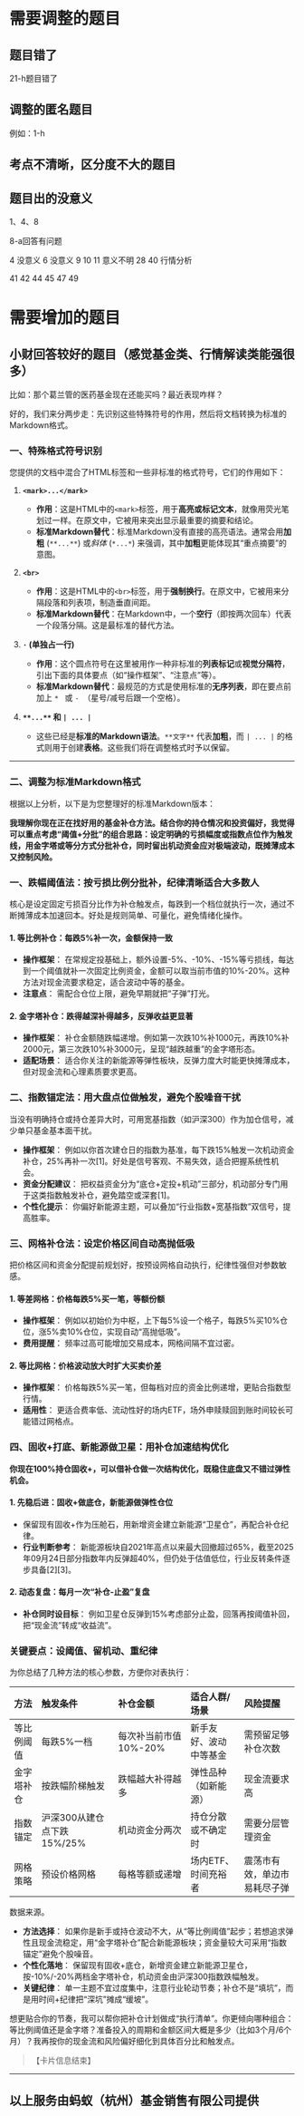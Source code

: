 # 需要调整的题目

## 题目错了
21-h题目错了

## 调整的匿名题目

例如：1-h



## 考点不清晰，区分度不大的题目


## 题目出的没意义
1、4、8

8-a回答有问题

4 没意义
6 没意义
9 
10
11 意义不明
28
40 行情分析

41
42
44
45
47
49





# 需要增加的题目

## 小财回答较好的题目（感觉基金类、行情解读类能强很多）

比如：那个葛兰管的医药基金现在还能买吗？最近表现咋样？



好的，我们来分两步走：先识别这些特殊符号的作用，然后将文档转换为标准的Markdown格式。

### 一、特殊格式符号识别

您提供的文档中混合了HTML标签和一些非标准的格式符号，它们的作用如下：

1.  **`<mark>...</mark>`**
    *   **作用**：这是HTML中的`<mark>`标签，用于**高亮或标记文本**，就像用荧光笔划过一样。在原文中，它被用来突出显示最重要的摘要和结论。
    *   **标准Markdown替代**：标准Markdown没有直接的高亮语法。通常会用**加粗** (`**...**`) 或*斜体* (`*...*`) 来强调，其中**加粗**更能体现其“重点摘要”的意图。

2.  **`<br>`**
    *   **作用**：这是HTML中的`<br>`标签，用于**强制换行**。在原文中，它被用来分隔段落和列表项，制造垂直间距。
    *   **标准Markdown替代**：在Markdown中，一个**空行**（即按两次回车）代表一个段落分隔。这是最标准的替代方法。

3.  **`·` (单独占一行)**
    *   **作用**：这个圆点符号在这里被用作一种非标准的**列表标记**或**视觉分隔符**，引出下面的具体要点（如“操作框架”、“注意点”等）。
    *   **标准Markdown替代**：最规范的方式是使用标准的**无序列表**，即在要点前加上 `* ` 或 `- `（星号/减号后跟一个空格）。

4.  **`**...**` 和 `| ... |`**
    *   这些已经是**标准的Markdown语法**。`**文字**` 代表**加粗**，而 `| ... |` 的格式则用于创建**表格**。这些我们将在调整格式时予以保留。

---

### 二、调整为标准Markdown格式

根据以上分析，以下是为您整理好的标准Markdown版本：

**我理解你现在正在找好用的基金补仓方法。结合你的持仓情况和投资偏好，我觉得可以重点考虑“阈值+分批”的组合思路：设定明确的亏损幅度或指数点位作为触发线，用金字塔或等分方式分批补仓，同时留出机动资金应对极端波动，既摊薄成本又控制风险。**

### 一、跌幅阈值法：按亏损比例分批补，纪律清晰适合大多数人

核心是设定固定亏损百分比作为补仓触发点，每跌到一个档位就执行一次，通过不断摊薄成本加速回本。好处是规则简单、可量化，避免情绪化操作。

#### 1. 等比例补仓：每跌5%补一次，金额保持一致
*   **操作框架**： 在常规定投基础上，额外设置-5%、-10%、-15%等亏损线，每达到一个阈值就补一次固定比例资金，金额可以取当前市值的10%-20%。这种方法对现金流要求稳定，适合波动中等的基金。
*   **注意点**： 需配合仓位上限，避免早期就把“子弹”打光。

#### 2. 金字塔补仓：跌得越深补得越多，反弹收益更显著
*   **操作框架**： 补仓金额随跌幅递增。例如第一次跌10%补1000元，再跌10%补2000元，第三次跌10%补3000元，呈现“越跌越重”的金字塔形态。
*   **适配场景**： 适合你关注的新能源等弹性板块，反弹力度大时能更快摊薄成本，但对现金流和心理素质要求更高。

### 二、指数锚定法：用大盘点位做触发，避免个股噪音干扰

当没有明确持仓或持仓差异大时，可用宽基指数（如沪深300）作为加仓信号，减少单只基金基本面干扰。

*   **操作框架**： 例如以你首次建仓日的指数为基准，每下跌15%触发一次机动资金补仓，25%再补一次[1]。好处是信号客观、不易失效，适合把握系统性机会。
*   **资金分配建议**： 把权益资金分为“底仓+定投+机动”三部分，机动部分专门用于这类指数触发补仓，避免踏空或深套[1]。
*   **个性化提示**： 你偏好新能源主题，可以叠加“行业指数+宽基指数”双信号，提高胜率。

### 三、网格补仓法：设定价格区间自动高抛低吸

把价格区间和资金分配提前规划好，按预设网格自动执行，纪律性强但对参数敏感。

#### 1. 等差网格：价格每跌5%买一笔，等额份额
*   **操作框架**： 例如以初始价为中枢，上下每5%设一个格子，每跌5%买10%仓位，涨5%卖10%仓位，实现自动“高抛低吸”。
*   **费用提醒**： 频率过高可能增加交易成本，网格间隔不宜过密。

#### 2. 等比网格：价格波动放大时扩大买卖价差
*   **操作框架**： 价格每跌5%买一笔，但每档对应的资金比例递增，更贴合指数型行情。
*   **适用性**： 更适合费率低、流动性好的场内ETF，场外申赎赎回到账时间较长可能错过网格点。

### 四、固收+打底、新能源做卫星：用补仓加速结构优化

**你现在100%持仓固收+，可以借补仓做一次结构优化，既稳住底盘又不错过弹性机会。**

#### 1. 先稳后进：固收+做底仓，新能源做弹性仓位
*   保留现有固收+作为压舱石，用新增资金建立新能源“卫星仓”，再配合补仓纪律。
*   **行业判断参考**： 新能源板块自2021年高点以来最大回撤超过65%，截至2025年09月24日部分指数年内反弹超40%，但仍处于估值低位，行业反转条件逐步具备[2][3]。

#### 2. 动态复盘：每月一次“补仓-止盈”复盘
*   **补仓同时设目标**： 例如卫星仓反弹到15%考虑部分止盈，回落再按阈值补回，把“现金流”转成“收益流”。

### 关键要点：设阈值、留机动、重纪律

为你总结了几种方法的核心参数，方便你对表执行：

| **方法** | **触发条件** | **补仓金额** | **适合人群/场景** | **风险提醒** |
| :--- | :--- | :--- | :--- | :--- |
| 等比例阈值 | 每跌5%一档 | 每次补当前市值10%-20% | 新手友好、波动中等基金 | 需预留足够补仓次数 |
| 金字塔补仓 | 按跌幅阶梯触发 | 跌幅越大补得越多 | 弹性品种（如新能源） | 现金流要求高 |
| 指数锚定 | 沪深300从建仓点下跌15%/25% | 机动资金分两次 | 持仓分散或不确定时 | 需要分层管理资金 |
| 网格策略 | 预设价格网格 | 每格等额或递增 | 场内ETF、时间充裕者 | 震荡市有效，单边市易耗尽子弹 |

数据来源。
*   **方法选择**： 如果你是新手或持仓波动不大，从“等比例阈值”起步；若想追求弹性且现金流稳定，用“金字塔补仓”配合新能源板块；资金量较大可采用“指数锚定”避免个股噪音。
*   **个性化落地**： 保留现有固收+底仓，新增资金建立新能源卫星仓，按-10%/-20%两档金字塔补仓，机动资金由沪深300指数跌幅触发。
*   **关键纪律**： 单一主题不宜过度集中，注意行业轮动节奏；补仓不是“填坑”，而是用时间+纪律把“深坑”摊成“缓坡”。

想更贴合你的节奏，我可以帮你把补仓计划做成“执行清单”。你更倾向哪种组合：等比例阈值还是金字塔？准备投入的周期和金额区间大概是多少（比如3个月/6个月）？我再按你的现金流和风险偏好细化到具体百分比和触发点。

> 【卡片信息结束】

---
以上服务由蚂蚁（杭州）基金销售有限公司提供
---